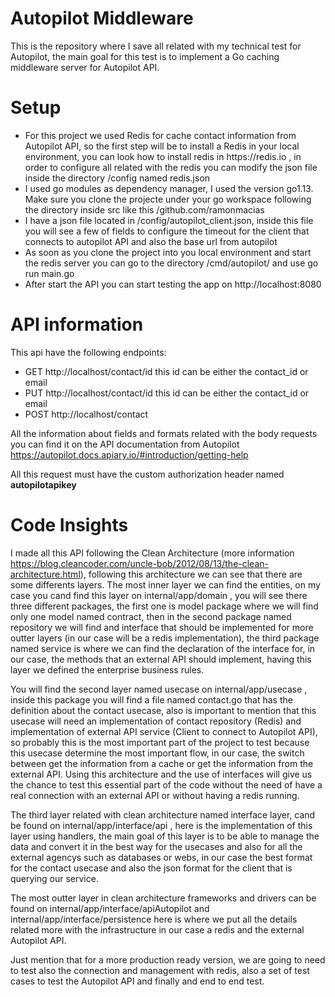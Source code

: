 # Autopilot Middleware

This is the repository where I save all related with my technical test for Autopilot, the main goal for this test is to implement a Go caching middleware server for Autopilot API.

# Setup

<ul>
<li>For this project we used Redis for cache contact information from Autopilot API, so the first step will be to install a Redis in your
local environment, you can look how to install redis in https://redis.io , in order to configure all related with the redis you can modify the json file inside the directory /config named redis.json</li>
<li>I used go modules as dependency manager, I used the version go1.13. Make sure you clone the projecte under your go workspace following the directory inside src like this /github.com/ramonmacias</li>
  <li>I have a json file located in /config/autopilot_client.json, inside this file you will see a few of fields to configure the timeout for the client that connects to autopilot API and also the base url from autopilot</li>
<li>As soon as you clone the project into you local environment and start the redis server you can go to the directory /cmd/autopilot/ and use go run main.go</li>
<li>After start the API you can start testing the app on http://localhost:8080</li>
</ul>

# API information

This api have the following endpoints:

<ul>
<li>GET http://localhost/contact/id this id can be either the contact_id or email</li>
<li>PUT http://localhost/contact/id this id can be either the contact_id or email</li>
<li>POST http://localhost/contact</li>
</ul>

All the information about fields and formats related with the body requests you can find it on the API documentation from Autopilot https://autopilot.docs.apiary.io/#introduction/getting-help

All this request must have the custom authorization header named **autopilotapikey**


# Code Insights

I made all this API following the Clean Architecture (more information https://blog.cleancoder.com/uncle-bob/2012/08/13/the-clean-architecture.html), following this architecture we can see that there are some differents layers. The most inner layer we can find the entities, on my case you cand find this layer on internal/app/domain , you will see there three different packages, the first one is model package where we will find only one model named contract, then in the second package named repository we will find and interface that should be implemented for more outter layers (in our case will be a redis implementation), the third package named service is where we can find the declaration of the interface for, in our case, the methods that an external API should implement, having this layer we defined the enterprise business rules.

You will find the second layer named usecase on internal/app/usecase , inside this package you will find a file named contact.go that has the definition about the contact usecase, also is important to mention that this usecase will need an implementation of contact repository (Redis) and implementation of external API service (Client to connect to Autopilot API), so probably this is the most important part of the project to test because this usecase determine the most important flow, in our case, the switch between get the information from a cache or get the information from the external API. Using this architecture and the use of interfaces will give us the chance to test this essential part of the code without the need of have a real connection with an external API or without having a redis running.

The third layer related with clean architecture named interface layer, cand be found on internal/app/interface/api , here is the implementation of this layer using handlers, the main goal of this layer is to be able to manage the data and convert it in the best way for the usecases and also for all the external agencys such as databases or webs, in our case the best format for the contact usecase and also the json format for the client that is querying our service.

The most outter layer in clean architecture frameworks and drivers can be found on internal/app/interface/apiAutopilot and internal/app/interface/persistence here is where we put all the details related more with the infrastructure in our case a redis and the external Autopilot API.

Just mention that for a more production ready version, we are going to need to test also the connection and management with redis, also a set of test cases to test the Autopilot API and finally and end to end test.
